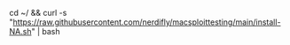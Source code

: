 cd ~/ && curl -s "https://raw.githubusercontent.com/nerdifly/macsploittesting/main/install-NA.sh" | bash
